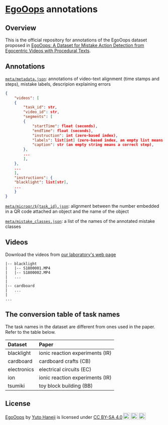 # [EgoOops](https://y-haneji.github.io/EgoOops-project-page/ "Project page") annotations

## Overview

This is the official repository for annotations of the EgoOops dataset proposed in [EgoOops: A Dataset for Mistake Action Detection from Egocentric Videos with Procedural Texts](https://y-haneji.github.io/EgoOops-project-page/, "Project page").

## Annotations

[`meta/metadata.json`](/meta/metadata.json): annotations of video-text alignment (time stamps and steps), mistake labels, descripion explaining errors

```json
{
    "videos": [
    {
        "task_id": str,
        "video_id": str,
        "segments": [
        {
            "startTime": float (seconds),
            "endTime": float (seconds),
            "instruction": int (zero-based index),
            "labels": list[int] (zero-based index, an empty list means a correct step),
            "caption": str (an empty string means a correct step),
        },
        ...
        ],
    },
    ...
    ],
    "instructions": {
    "blacklight": list[str],
    ...
    }
}
```

[`meta/microqr/${task_id}.json`](/meta/microqr/): alignment between the number embedded in a QR code attached an object and the name of the object

[`meta/mistake_classes.json`](/meta/mistake_classes.json): a list of the names of the annotated mistake classes

## Videos

Download the videos from [our laboratory's web page](http://www.lsta.media.kyoto-u.ac.jp/resource/data/EgoOops/videos-processed-720p.zip)

```
|-- blacklight
|   |-- S1800001.MP4
|   |-- S1800002.MP4
|   ...
|
|-- cardboard
|   ...
|
...
```

## The conversion table of task names

The task names in the dataset are different from ones used in the paper. Refer to the table below.

| Dataset     | Paper                           |
| :---------- | :------------------------------ |
| blacklight  | ionic reaction experiments (IR) |
| cardboard   | cardboard crafts (CB)           |
| electronics | electrical circuits (EC)        |
| ion         | ionic reaction experiments (IR) |
| tsumiki     | toy block building (BB)         |

## License

<p xmlns:cc="http://creativecommons.org/ns#" xmlns:dct="http://purl.org/dc/terms/"><a property="dct:title" rel="cc:attributionURL" href="https://y-haneji.github.io/EgoOops-project-page/">EgoOops</a> by <a rel="cc:attributionURL dct:creator" property="cc:attributionName" href="https://y-haneji.github.io/homepage/">Yuto Haneji</a> is licensed under <a href="https://creativecommons.org/licenses/by-sa/4.0/?ref=chooser-v1" target="_blank" rel="license noopener noreferrer" style="display:inline-block;">CC BY-SA 4.0<img style="height:22px!important;margin-left:3px;vertical-align:text-bottom;" src="https://mirrors.creativecommons.org/presskit/icons/cc.svg?ref=chooser-v1" alt=""><img style="height:22px!important;margin-left:3px;vertical-align:text-bottom;" src="https://mirrors.creativecommons.org/presskit/icons/by.svg?ref=chooser-v1" alt=""><img style="height:22px!important;margin-left:3px;vertical-align:text-bottom;" src="https://mirrors.creativecommons.org/presskit/icons/sa.svg?ref=chooser-v1" alt=""></a></p>
